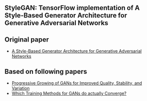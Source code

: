 ## StyleGAN: TensorFlow implementation of A Style-Based Generator Architecture for Generative Adversarial Networks

## Original paper 
* [A Style-Based Generator Architecture for Generative Adversarial Networks](https://arxiv.org/pdf/1812.04948.pdf)

## Based on following papers
* [Progressive Growing of GANs for Improved Quality, Stability, and Variation](https://arxiv.org/pdf/1710.10196.pdf)
* [Which Training Methods for GANs do actually Converge?](https://arxiv.org/pdf/1801.04406.pdf)
